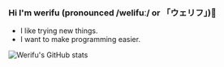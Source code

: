 ### Hi I'm werifu (pronounced /welifuː/ or 「ウェリフ」)👋

* I like trying new things.
* I want to make programming easier.

![Werifu's GitHub stats](https://github-readme-stats.vercel.app/api?username=werifu&show_icons=true)

